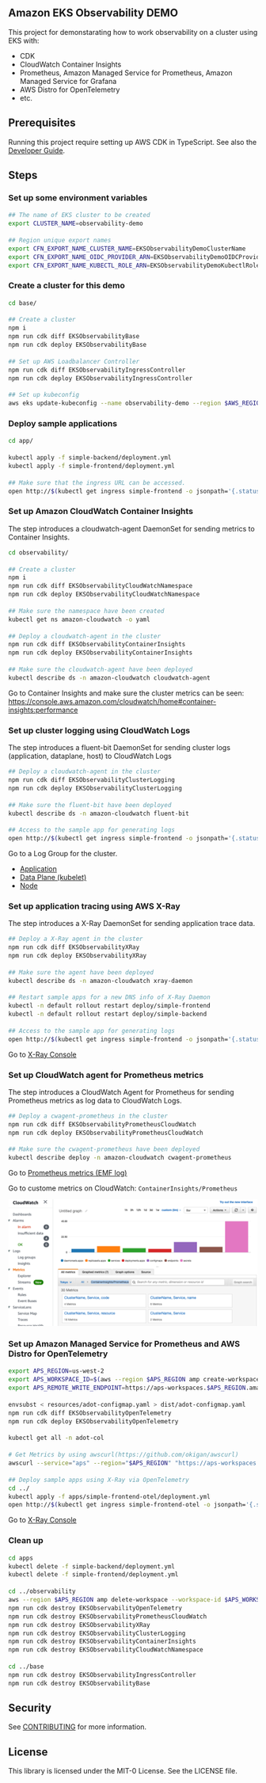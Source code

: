 ## Amazon EKS Observability DEMO

This project for demonstarating how to work observability on a cluster using EKS with:

* CDK
* CloudWatch Container Insights
* Prometheus, Amazon Managed Service for Prometheus, Amazon Managed Service for Grafana
* AWS Distro for OpenTelemetry
* etc.

## Prerequisites

Running this project require setting up AWS CDK in TypeScript. See also the [Developer Guide](https://docs.aws.amazon.com/cdk/latest/guide/hello_world.html).

## Steps

### Set up some environment variables

```bash
## The name of EKS cluster to be created
export CLUSTER_NAME=observability-demo

## Region unique export names
export CFN_EXPORT_NAME_CLUSTER_NAME=EKSObservabilityDemoClusterName
export CFN_EXPORT_NAME_OIDC_PROVIDER_ARN=EKSObservabilityDemoOIDCProviderArn
export CFN_EXPORT_NAME_KUBECTL_ROLE_ARN=EKSObservabilityDemoKubectlRoleArn
```

### Create a cluster for this demo

```bash
cd base/

## Create a cluster
npm i
npm run cdk diff EKSObservabilityBase
npm run cdk deploy EKSObservabilityBase

## Set up AWS Loadbalancer Controller
npm run cdk diff EKSObservabilityIngressController
npm run cdk deploy EKSObservabilityIngressController

## Set up kubeconfig
aws eks update-kubeconfig --name observability-demo --region $AWS_REGION --role-arn arn:aws:iam::xxxx:role/EKSObservabilityBase-BaseClusterMastersRoleXXX
```

### Deploy sample applications

```bash
cd app/

kubectl apply -f simple-backend/deployment.yml
kubectl apply -f simple-frontend/deployment.yml

## Make sure that the ingress URL can be accessed.
open http://$(kubectl get ingress simple-frontend -o jsonpath='{.status.loadBalancer.ingress[0].hostname}')
```

### Set up Amazon CloudWatch Container Insights

The step introduces a cloudwatch-agent DaemonSet for sending metrics to Container Insights.

```bash
cd observability/

## Create a cluster
npm i
npm run cdk diff EKSObservabilityCloudWatchNamespace
npm run cdk deploy EKSObservabilityCloudWatchNamespace

## Make sure the namespace have been created
kubectl get ns amazon-cloudwatch -o yaml

## Deploy a cloudwatch-agent in the cluster
npm run cdk diff EKSObservabilityContainerInsights
npm run cdk deploy EKSObservabilityContainerInsights

## Make sure the cloudwatch-agent have been deployed
kubectl describe ds -n amazon-cloudwatch cloudwatch-agent
```

Go to Container Insights and make sure the cluster metrics can be seen:
https://console.aws.amazon.com/cloudwatch/home#container-insights:performance

### Set up cluster logging using CloudWatch Logs

The step introduces a fluent-bit DaemonSet for sending cluster logs (application, dataplane, host) to CloudWatch Logs

```bash
## Deploy a cloudwatch-agent in the cluster
npm run cdk diff EKSObservabilityClusterLogging
npm run cdk deploy EKSObservabilityClusterLogging

## Make sure the fluent-bit have been deployed
kubectl describe ds -n amazon-cloudwatch fluent-bit

## Access to the sample app for generating logs
open http://$(kubectl get ingress simple-frontend -o jsonpath='{.status.loadBalancer.ingress[0].hostname}')
```

Go to a Log Group for the cluster.

* [Application](https://console.aws.amazon.com/cloudwatch/home#logsV2:log-groups/log-group/$252Faws$252Fcontainerinsights$252Fobservability-demo$252Fapplication)
* [Data Plane (kubelet)](https://console.aws.amazon.com/cloudwatch/home#logsV2:log-groups/log-group/$252Faws$252Fcontainerinsights$252Fobservability-demo$252Fdataplane)
* [Node](https://console.aws.amazon.com/cloudwatch/home#logsV2:log-groups/log-group/$252Faws$252Fcontainerinsights$252Fobservability-demo$252Fhost)

### Set up application tracing using AWS X-Ray

The step introduces a X-Ray DaemonSet for sending application trace data.

```bash
## Deploy a X-Ray agent in the cluster
npm run cdk diff EKSObservabilityXRay
npm run cdk deploy EKSObservabilityXRay

## Make sure the agent have been deployed
kubectl describe ds -n amazon-cloudwatch xray-daemon

## Restart sample apps for a new DNS info of X-Ray Daemon
kubectl -n default rollout restart deploy/simple-frontend
kubectl -n default rollout restart deploy/simple-backend

## Access to the sample app for generating logs
open http://$(kubectl get ingress simple-frontend -o jsonpath='{.status.loadBalancer.ingress[0].hostname}')
```

Go to [X-Ray Console](https://console.aws.amazon.com/xray/home#/service-map)

### Set up CloudWatch agent for Prometheus metrics

The step introduces a CloudWatch Agent for Prometheus for sending Prometheus metrics as log data to CloudWatch Logs.

```bash
## Deploy a cwagent-prometheus in the cluster
npm run cdk diff EKSObservabilityPrometheusCloudWatch
npm run cdk deploy EKSObservabilityPrometheusCloudWatch

## Make sure the cwagent-prometheus have been deployed
kubectl describe deploy -n amazon-cloudwatch cwagent-prometheus
```

Go to [Prometheus metrics (EMF log)](https://console.aws.amazon.com/cloudwatch/home#logsV2:log-groups/log-group/$252Faws$252Fcontainerinsights$252Fobservability-demo$252Fprometheus)

Go to custome metrics on CloudWatch: `ContainerInsights/Prometheus`

![metrics page](images/prometheus-cloudwatch.png)

### Set up Amazon Managed Service for Prometheus and AWS Distro for OpenTelemetry

```bash
export APS_REGION=us-west-2
export APS_WORKSPACE_ID=$(aws --region $APS_REGION amp create-workspace --query workspaceId --output text)
export APS_REMOTE_WRITE_ENDPOINT=https://aps-workspaces.$APS_REGION.amazonaws.com/workspaces/$APS_WORKSPACE_ID/api/v1/remote_write

envsubst < resources/adot-configmap.yaml > dist/adot-configmap.yaml
npm run cdk diff EKSObservabilityOpenTelemetry
npm run cdk deploy EKSObservabilityOpenTelemetry

kubectl get all -n adot-col

# Get Metrics by using awscurl(https://github.com/okigan/awscurl)
awscurl --service="aps" --region="$APS_REGION" "https://aps-workspaces.$APS_REGION.amazonaws.com/workspaces/$APS_WORKSPACE_ID/api/v1/query?query=adot_rest_client_requests_total"

## Deploy sample apps using X-Ray via OpenTelemetry
cd ../
kubectl apply -f apps/simple-frontend-otel/deployment.yml 
open http://$(kubectl get ingress simple-frontend-otel -o jsonpath='{.status.loadBalancer.ingress[0].hostname}')/hello-world
```

Go to [X-Ray Console](https://console.aws.amazon.com/xray/home#/service-map)

### Clean up

```bash
cd apps
kubectl delete -f simple-backend/deployment.yml
kubectl delete -f simple-frontend/deployment.yml

cd ../observability
aws --region $APS_REGION amp delete-workspace --workspace-id $APS_WORKSPACE_ID
npm run cdk destroy EKSObservabilityOpenTelemetry
npm run cdk destroy EKSObservabilityPrometheusCloudWatch
npm run cdk destroy EKSObservabilityXRay
npm run cdk destroy EKSObservabilityClusterLogging
npm run cdk destroy EKSObservabilityContainerInsights
npm run cdk destroy EKSObservabilityCloudWatchNamespace

cd ../base
npm run cdk destroy EKSObservabilityIngressController
npm run cdk destroy EKSObservabilityBase
```

## Security

See [CONTRIBUTING](CONTRIBUTING.md#security-issue-notifications) for more information.

## License

This library is licensed under the MIT-0 License. See the LICENSE file.
